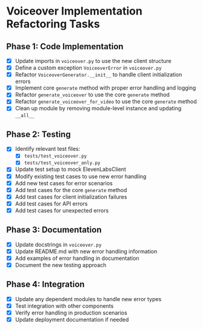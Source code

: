 # Voiceover Implementation Refactoring Tasks

## Phase 1: Code Implementation
- [x] Update imports in `voiceover.py` to use the new client structure
- [x] Define a custom exception `VoiceoverError` in `voiceover.py`
- [x] Refactor `VoiceoverGenerator.__init__` to handle client initialization errors
- [x] Implement core `generate` method with proper error handling and logging
- [x] Refactor `generate_voiceover` to use the core `generate` method
- [x] Refactor `generate_voiceover_for_video` to use the core `generate` method
- [x] Clean up module by removing module-level instance and updating `__all__`

## Phase 2: Testing
- [x] Identify relevant test files:
  - [x] `tests/test_voiceover.py`
  - [x] `tests/test_voiceover_only.py`
- [x] Update test setup to mock ElevenLabsClient
- [x] Modify existing test cases to use new error handling
- [x] Add new test cases for error scenarios
- [x] Add test cases for the core `generate` method
- [x] Add test cases for client initialization failures
- [x] Add test cases for API errors
- [x] Add test cases for unexpected errors

## Phase 3: Documentation
- [x] Update docstrings in `voiceover.py`
- [x] Update README.md with new error handling information
- [x] Add examples of error handling in documentation
- [x] Document the new testing approach

## Phase 4: Integration
- [x] Update any dependent modules to handle new error types
- [x] Test integration with other components
- [x] Verify error handling in production scenarios
- [x] Update deployment documentation if needed